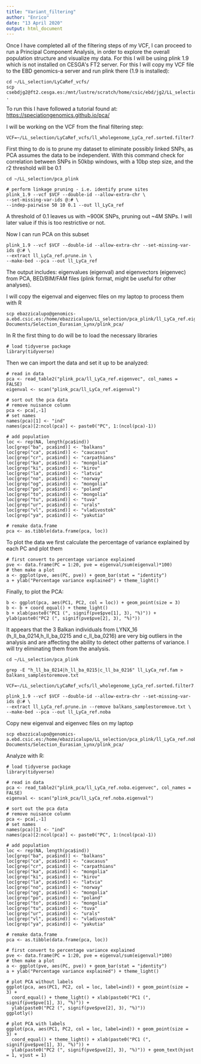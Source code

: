 ```yaml
---
title: "Variant_filtering"
author: "Enrico"
date: "13 April 2020"
output: html_document
---
```


Once I have completed all of the filtering steps of my VCF, I can proceed to run a Principal Component Analysis, in order to explore the overall population structure and visualize my data. For this I will be using plink 1.9 which is not installed on CESGA's FT2 server. For this I will copy my VCF file to the EBD genomics-a server and run plink there (1.9 is installed):
```
cd ~/LL_selection/LyCaRef_vcfs/
scp csebdjg2@ft2.cesga.es:/mnt/lustre/scratch/home/csic/ebd/jg2/LL_selection/LyCaRef_vcfs/ll_wholegenome_LyCa_ref.sorted.filter7.vcf .
```
To run this I have followed a tutorial found at: https://speciationgenomics.github.io/pca/

I will be working on the VCF from the final filtering step:
```
VCF=~/LL_selection/LyCaRef_vcfs/ll_wholegenome_LyCa_ref.sorted.filter7.vcf
```
First thing to do is to prune my dataset to eliminate possibly linked SNPs, as PCA assumes the data to be independent. With this command check for correlation between SNPs in 50kbp windows, with a 10bp step size, and the r2 threshold will be 0.1

```
cd ~/LL_selection/pca_plink

# perform linkage pruning - i.e. identify prune sites
plink_1.9 --vcf $VCF --double-id --allow-extra-chr \
--set-missing-var-ids @:# \
--indep-pairwise 50 10 0.1 --out ll_LyCa_ref
```
A threshold of 0.1 leaves us with ~900K SNPs, pruning out ~4M SNPs. I will later value if this is too restrictive or not.

Now I can run PCA on this subset
```
plink_1.9 --vcf $VCF --double-id --allow-extra-chr --set-missing-var-ids @:# \
--extract ll_LyCa_ref.prune.in \
--make-bed --pca --out ll_LyCa_ref
```
The output includes: eigenvalues (eigenval) and eigenvectors (eigenvec) from PCA, BED/BIM/FAM files (plink format, might be useful for other analyses).

I will copy the eigenval and eigenvec files on my laptop to process them with R
```
scp ebazzicalupo@genomics-a.ebd.csic.es:/home/ebazzicalupo/LL_selection/pca_plink/ll_LyCa_ref.eigen* Documents/Selection_Eurasian_Lynx/plink_pca/
```
In R the first thing to do will be to load the necessary libraries
```{R}
# load tidyverse package
library(tidyverse)
```
Then we can import the data and set it up to be analyzed:
```{R}
# read in data
pca <- read_table2("plink_pca/ll_LyCa_ref.eigenvec", col_names = FALSE)
eigenval <- scan("plink_pca/ll_LyCa_ref.eigenval")

# sort out the pca data
# remove nuisance column
pca <- pca[,-1]
# set names
names(pca)[1] <- "ind"
names(pca)[2:ncol(pca)] <- paste0("PC", 1:(ncol(pca)-1))

# add population
loc <- rep(NA, length(pca$ind))
loc[grep("ba", pca$ind)] <- "balkans"
loc[grep("ca", pca$ind)] <- "caucasus"
loc[grep("cr", pca$ind)] <- "carpathians"
loc[grep("ka", pca$ind)] <- "mongolia"
loc[grep("ki", pca$ind)] <- "kirov"
loc[grep("la", pca$ind)] <- "latvia"
loc[grep("no", pca$ind)] <- "norway"
loc[grep("og", pca$ind)] <- "mongolia"
loc[grep("po", pca$ind)] <- "poland"
loc[grep("to", pca$ind)] <- "mongolia"
loc[grep("tu", pca$ind)] <- "tuva"
loc[grep("ur", pca$ind)] <- "urals"
loc[grep("vl", pca$ind)] <- "vladivostok"
loc[grep("ya", pca$ind)] <- "yakutia"

# remake data.frame
pca <- as.tibble(data.frame(pca, loc))
```
To plot the data we first calculate the percentage of variance explained by each PC and plot them
```{R}
# first convert to percentage variance explained
pve <- data.frame(PC = 1:20, pve = eigenval/sum(eigenval)*100)
# then make a plot
a <- ggplot(pve, aes(PC, pve)) + geom_bar(stat = "identity")
a + ylab("Percentage variance explained") + theme_light()
```
Finally, to plot the PCA:
```{R}
b <- ggplot(pca, aes(PC1, PC2, col = loc)) + geom_point(size = 3)
b <- b + coord_equal() + theme_light()
b + xlab(paste0("PC1 (", signif(pve$pve[1], 3), "%)")) + ylab(paste0("PC2 (", signif(pve$pve[2], 3), "%)"))
```
It appears that the 3 Balkan individuals from LYNX_16 (h_ll_ba_0214,h_ll_ba_0215 and c_ll_ba_0216) are very big outliers in the analysis and are affecting the ability to detect other patterns of variance. I will try eliminating them from the analysis.
```
cd ~/LL_selection/pca_plink

grep -E "h_ll_ba_0214|h_ll_ba_0215|c_ll_ba_0216" ll_LyCa_ref.fam > balkans_samplestoremove.txt

VCF=~/LL_selection/LyCaRef_vcfs/ll_wholegenome_LyCa_ref.sorted.filter7.vcf

plink_1.9 --vcf $VCF --double-id --allow-extra-chr --set-missing-var-ids @:# \
--extract ll_LyCa_ref.prune.in --remove balkans_samplestoremove.txt \
--make-bed --pca --out ll_LyCa_ref.noba
```
Copy new eigenval and eigenvec files on my laptop
```
scp ebazzicalupo@genomics-a.ebd.csic.es:/home/ebazzicalupo/LL_selection/pca_plink/ll_LyCa_ref.noba.eigen* Documents/Selection_Eurasian_Lynx/plink_pca/
```
Analyze with R:
```{R}
# load tidyverse package
library(tidyverse)

# read in data
pca <- read_table2("plink_pca/ll_LyCa_ref.noba.eigenvec", col_names = FALSE)
eigenval <- scan("plink_pca/ll_LyCa_ref.noba.eigenval")

# sort out the pca data
# remove nuisance column
pca <- pca[,-1]
# set names
names(pca)[1] <- "ind"
names(pca)[2:ncol(pca)] <- paste0("PC", 1:(ncol(pca)-1))

# add population
loc <- rep(NA, length(pca$ind))
loc[grep("ba", pca$ind)] <- "balkans"
loc[grep("ca", pca$ind)] <- "caucasus"
loc[grep("cr", pca$ind)] <- "carpathians"
loc[grep("ka", pca$ind)] <- "mongolia"
loc[grep("ki", pca$ind)] <- "kirov"
loc[grep("la", pca$ind)] <- "latvia"
loc[grep("no", pca$ind)] <- "norway"
loc[grep("og", pca$ind)] <- "mongolia"
loc[grep("po", pca$ind)] <- "poland"
loc[grep("to", pca$ind)] <- "mongolia"
loc[grep("tu", pca$ind)] <- "tuva"
loc[grep("ur", pca$ind)] <- "urals"
loc[grep("vl", pca$ind)] <- "vladivostok"
loc[grep("ya", pca$ind)] <- "yakutia"

# remake data.frame
pca <- as.tibble(data.frame(pca, loc))

# first convert to percentage variance explained
pve <- data.frame(PC = 1:20, pve = eigenval/sum(eigenval)*100)
# then make a plot
a <- ggplot(pve, aes(PC, pve)) + geom_bar(stat = "identity")
a + ylab("Percentage variance explained") + theme_light()

# plot PCA without labels
ggplot(pca, aes(PC1, PC2, col = loc, label=ind)) + geom_point(size = 3) + 
  coord_equal() + theme_light() + xlab(paste0("PC1 (", signif(pve$pve[1], 3), "%)")) + 
  ylab(paste0("PC2 (", signif(pve$pve[2], 3), "%)"))
ggplotly()

# plot PCA with labels
ggplot(pca, aes(PC1, PC2, col = loc, label=ind)) + geom_point(size = 3) + 
  coord_equal() + theme_light() + xlab(paste0("PC1 (", signif(pve$pve[1], 3), "%)")) + 
  ylab(paste0("PC2 (", signif(pve$pve[2], 3), "%)")) + geom_text(hjust = 1, vjust = 1)
```

